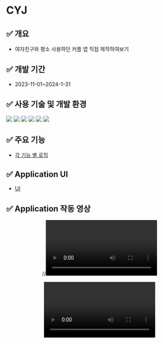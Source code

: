 # CYJ
## ✅ 개요
- 여자친구와 평소 사용하던 커플 앱 직접 제작하여보기
## ✅ 개발 기간
- 2023-11-01~2024-1-31
## ✅ 사용 기술 및 개발 환경
<img src="https://img.shields.io/badge/react-61DAFB?style=for-the-badge&logo=react&logoColor=white">       <img src="https://img.shields.io/badge/typescript-3178C6?style=for-the-badge&logo=typescript&logoColor=white">
 <img src="https://img.shields.io/badge/reactquery-FF4154?style=for-the-badge&logo=reactquery&logoColor=white">
<img src="https://img.shields.io/badge/firebase-FFCA28?style=for-the-badge&logo=firebase&logoColor=white"> <img src="https://img.shields.io/badge/Expo-000020?style=for-the-badge&logo=Expo&logoColor=white">
<img src="https://img.shields.io/badge/visualstudiocode-007ACC?style=for-the-badge&logo=visualstudiocode&logoColor=white">
## ✅ 주요 기능
- [각 기능 별 로직](https://github.com/parkcham/c-yj/wiki/c%E2%80%90yj)
## ✅ Application UI
- [UI](https://github.com/parkcham/c-yj/wiki/Application-UI)

## ✅ Application 작동 영상

<div align="center" padding=10>

//<video src="https://github.com/parkcham/CYJ/assets/108769833/1cbe233d-ea7a-4e06-a941-280e02caa424"/>

<div align="center" border="0">
 <kbd>
<video border="0" src="https://github.com/parkcham/CYJ/assets/108769833/1cbe233d-ea7a-4e06-a941-280e02caa424"/>
</kbd>
</div>
